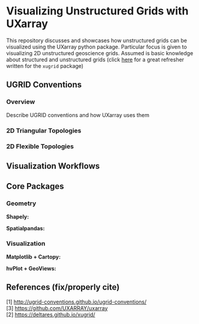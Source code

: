 # Visualizing Unstructured Grids with UXarray

This repository discusses and showcases how unstructured grids can be visualized using the UXarray python package.
Particular focus is given to visualizing 2D unstructured geoscience grids. 
Assumed is basic knowledge about structured and unstructured grids 
(click [here](https://deltares.github.io/xugrid/terminology.html) for a great refresher written for the `xugrid` package)

## UGRID Conventions

### Overview

Describe UGRID conventions and how UXarray uses them

### 2D Triangular Topologies

### 2D Flexible Topologies

## Visualization Workflows




## Core Packages

### Geometry
**Shapely:**

**Spatialpandas:**

### Visualization
**Matplotlib + Cartopy:**

**hvPlot + GeoViews:**





## References (fix/properly cite)

[1] http://ugrid-conventions.github.io/ugrid-conventions/ \
[3] https://github.com/UXARRAY/uxarray \
[2] https://deltares.github.io/xugrid/ 